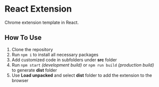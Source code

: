 # React Extension

Chrome extension template in React.

## How To Use

1. Clone the repository
2. Run `npm i` to install all necessary packages
3. Add customized code in subfolders under **src** folder
4. Run `npm start` _(development build)_ or `npm run build` _(production build)_ to generate **dist** folder
5. Use **Load unpacked** and select **dist** folder to add the extension to the browser
